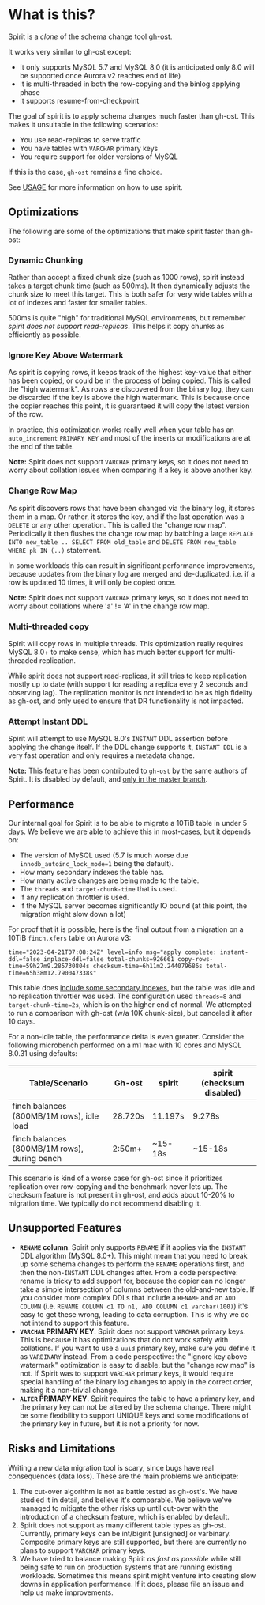 # What is this?

Spirit is a _clone_ of the schema change tool [gh-ost](https://github.com/github/gh-ost).

It works very similar to gh-ost except:
- It only supports MySQL 5.7 and MySQL 8.0 (it is anticipated only 8.0 will be supported once Aurora v2 reaches end of life)
- It is multi-threaded in both the row-copying and the binlog applying phase
- It supports resume-from-checkpoint

The goal of spirit is to apply schema changes much faster than gh-ost. This makes it unsuitable in the following scenarios:
- You use read-replicas to serve traffic
- You have tables with `VARCHAR` primary keys
- You require support for older versions of MySQL

If this is the case, `gh-ost` remains a fine choice.

See [USAGE](USAGE.md) for more information on how to use spirit.

## Optimizations

The following are some of the optimizations that make spirit faster than gh-ost:

### Dynamic Chunking

Rather than accept a fixed chunk size (such as 1000 rows), spirit instead takes a target chunk time (such as 500ms). It then dynamically adjusts the chunk size to meet this target. This is both safer for very wide tables with a lot of indexes and faster for smaller tables.

500ms is quite "high" for traditional MySQL environments, but remember _spirit does not support read-replicas_. This helps it copy chunks as efficiently as possible.

### Ignore Key Above Watermark

As spirit is copying rows, it keeps track of the highest key-value that either has been copied, or could be in the process of being copied. This is called the "high watermark". As rows are discovered from the binary log, they can be discarded if the key is above the high watermark. This is because once the copier reaches this point, it is guaranteed it will copy the latest version of the row.

In practice, this optimization works really well when your table has an `auto_increment` `PRIMARY KEY` and most of the inserts or modifications are at the end of the table.

**Note:** Spirit does not support `VARCHAR` primary keys, so it does not need to worry about collation issues when comparing if a key is above another key.

### Change Row Map

As spirit discovers rows that have been changed via the binary log, it stores them in a map. Or rather, it stores the key, and if the last operation was a `DELETE` or any other operation. This is called the "change row map". Periodically it then flushes the change row map by batching a large `REPLACE INTO new_table .. SELECT FROM old_table` and `DELETE FROM new_table WHERE pk IN (..)` statement.

In some workloads this can result in significant performance improvements, because updates from the binary log are merged and de-duplicated. i.e. if a row is updated 10 times, it will only be copied once.

**Note:** Spirit does not support `VARCHAR` primary keys, so it does not need to worry about collations where 'a' != 'A' in the change row map.

### Multi-threaded copy

Spirit will copy rows in multiple threads. This optimization really requires MySQL 8.0+ to make sense, which has much better support for multi-threaded replication.

While spirit does not support read-replicas, it still tries to keep replication mostly up to date (with support for reading a replica every 2 seconds and observing lag). The replication monitor is not intended to be as high fidelity as gh-ost, and only used to ensure that DR functionality is not impacted.

### Attempt Instant DDL

Spirit will attempt to use MySQL 8.0's `INSTANT` DDL assertion before applying the change itself. If the DDL change supports it, `INSTANT DDL` is a very fast operation and only requires a metadata change.

**Note:** This feature has been contributed to `gh-ost` by the same authors of Spirit. It is disabled by default, and [only in the master branch](https://github.com/github/gh-ost/blob/master/doc/command-line-flags.md#attempt-instant-ddl).

## Performance

Our internal goal for Spirit is to be able to migrate a 10TiB table in under 5 days. We believe we are able to achieve this in most-cases, but it depends on:
- The version of MySQL used (5.7 is much worse due `innodb_autoinc_lock_mode=1` being the default).
- How many secondary indexes the table has.
- How many active changes are being made to the table.
- The `threads` and `target-chunk-time` that is used.
- If any replication throttler is used.
- If the MySQL server becomes significantly IO bound (at this point, the migration might slow down a lot)

For proof that it is possible, here is the final output from a migration on a 10TiB `finch.xfers` table on Aurora v3:

```
time="2023-04-21T07:08:24Z" level=info msg="apply complete: instant-ddl=false inplace-ddl=false total-chunks=926661 copy-rows-time=59h27m9.285730804s checksum-time=6h11m2.244079686s total-time=65h38m12.790047338s"
```

This table does [include some secondary indexes](https://github.com/square/finch/blob/65fef3da97cfb24892ef283bc93ab8f09c4fb732/test/workload/xfer/schema.sql#L39-L62), but the table was idle and no replication throttler was used. The configuration used `threads=8` and `target-chunk-time=2s`, which is on the higher end of normal. We attempted to run a comparison with gh-ost (w/a 10K chunk-size), but canceled it after 10 days.

For a non-idle table, the performance delta is even greater. Consider the following microbench performed on a m1 mac with 10 cores and MySQL 8.0.31 using defaults:

| Table/Scenario                               | Gh-ost   | spirit  | spirit (checksum disabled) |
| -------------------------------------------- | -------- | ------- | -------------------------- |
| finch.balances (800MB/1M rows), idle load    | 28.720s  | 11.197s | 9.278s                     |
| finch.balances (800MB/1M rows), during bench | 2:50m+   | ~15-18s | ~15-18s                    |

This scenario is kind of a worse case for gh-ost since it prioritizes replication over row-copying and the benchmark never lets up. The checksum feature is not present in gh-ost, and adds about 10-20% to migration time. We typically do not recommend disabling it.

## Unsupported Features

- **`RENAME` column**. Spirit only supports `RENAME` if it applies via the `INSTANT` DDL algorithm (MySQL 8.0+). This might mean that you need to break up some schema changes to perform the `RENAME` operations first, and then the non-`INSTANT` DDL changes after. From a code perspective: rename is tricky to add support for, because the copier can no longer take a simple intersection of columns between the old-and-new table. If you consider more complex DDLs that include a `RENAME` and an `ADD COLUMN` (i.e. `RENAME COLUMN c1 TO n1, ADD COLUMN c1 varchar(100)`) it's easy to get these wrong, leading to data corruption. This is why we do not intend to support this feature.
- **`VARCHAR` PRIMARY KEY**. Spirit does not support `VARCHAR` primary keys. This is because it has optimizations that do not work safely with collations. If you want to use a `uuid` primary key, make sure you define it as `VARBINARY` instead. From a code perspective: the "ignore key above watermark" optimization is easy to disable, but the "change row map" is not. If Spirit was to support `VARCHAR` primary keys, it would require special handling of the binary log changes to apply in the correct order, making it a non-trivial change.
- **`ALTER` PRIMARY KEY**. Spirit requires the table to have a primary key, and the primary key can not be altered by the schema change. There might be some flexibility to support UNIQUE keys and some modifications of the primary key in future, but it is not a priority for now.

## Risks and Limitations

Writing a new data migration tool is scary, since bugs have real consequences (data loss). These are the main problems we anticipate:

1. The cut-over algorithm is not as battle tested as gh-ost's. We have studied it in detail, and believe it's comparable. We believe we've managed to mitigate the other risks up until cut-over with the introduction of a checksum feature, which is enabled by default.
2. Spirit does not support as many different table types as gh-ost. Currently, primary keys can be int/bigint \[unsigned\] or varbinary. Composite primary keys are still supported, but there are currently no plans to support `VARCHAR` primary keys.
3. We have tried to balance making Spirit _as fast as possible_ while still being safe to run on production systems that are running existing workloads. Sometimes this means spirit might venture into creating slow downs in application performance. If it does, please file an issue and help us make improvements.